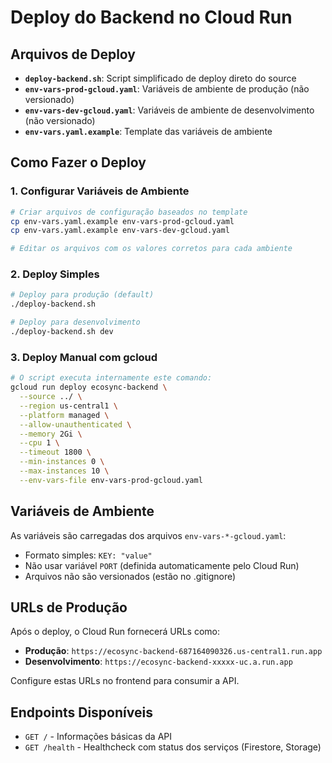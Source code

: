 # Deploy do Backend no Cloud Run

## Arquivos de Deploy

- **`deploy-backend.sh`**: Script simplificado de deploy direto do source
- **`env-vars-prod-gcloud.yaml`**: Variáveis de ambiente de produção (não versionado)
- **`env-vars-dev-gcloud.yaml`**: Variáveis de ambiente de desenvolvimento (não versionado)
- **`env-vars.yaml.example`**: Template das variáveis de ambiente

## Como Fazer o Deploy

### 1. Configurar Variáveis de Ambiente
```bash
# Criar arquivos de configuração baseados no template
cp env-vars.yaml.example env-vars-prod-gcloud.yaml
cp env-vars.yaml.example env-vars-dev-gcloud.yaml

# Editar os arquivos com os valores corretos para cada ambiente
```

### 2. Deploy Simples
```bash
# Deploy para produção (default)
./deploy-backend.sh

# Deploy para desenvolvimento
./deploy-backend.sh dev
```

### 3. Deploy Manual com gcloud
```bash
# O script executa internamente este comando:
gcloud run deploy ecosync-backend \
  --source ../ \
  --region us-central1 \
  --platform managed \
  --allow-unauthenticated \
  --memory 2Gi \
  --cpu 1 \
  --timeout 1800 \
  --min-instances 0 \
  --max-instances 10 \
  --env-vars-file env-vars-prod-gcloud.yaml
```

## Variáveis de Ambiente

As variáveis são carregadas dos arquivos `env-vars-*-gcloud.yaml`:
- Formato simples: `KEY: "value"`
- Não usar variável `PORT` (definida automaticamente pelo Cloud Run)
- Arquivos não são versionados (estão no .gitignore)

## URLs de Produção

Após o deploy, o Cloud Run fornecerá URLs como:
- **Produção**: `https://ecosync-backend-687164090326.us-central1.run.app`
- **Desenvolvimento**: `https://ecosync-backend-xxxxx-uc.a.run.app`

Configure estas URLs no frontend para consumir a API.

## Endpoints Disponíveis

- `GET /` - Informações básicas da API
- `GET /health` - Healthcheck com status dos serviços (Firestore, Storage)